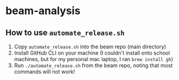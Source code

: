 # beam-analysis

## How to use `automate_release.sh`
1. Copy `automate_release.sh` into the beam repo (main directory)
2. Install GitHub CLI on your machine (I couldn't install onto school machines, but for my personal mac laptop, I ran `brew install gh`)
3. Run `./automate_release.sh` from the beam repo, noting that most commands will not work!